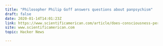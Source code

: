 ```yaml
---
title: "Philosopher Philip Goff answers questions about panpsychism"
draft: false
date: 2020-01-14T14:01:23Z
link: https://www.scientificamerican.com/article/does-consciousness-pervade-the-universe/?utm_medium=RSS&utm_source=hune
site: www.scientificamerican.com
topic: Hacker News  

---
```


